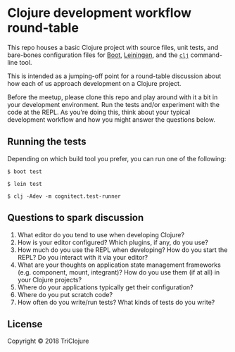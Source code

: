 # Clojure development workflow round-table

This repo houses a basic Clojure project with source files, unit tests, and
bare-bones configuration files for [Boot][boot], [Leiningen][lein], and the
[`clj`][cljcli] command-line tool.

This is intended as a jumping-off point for a round-table discussion about how
each of us approach development on a Clojure project.

Before the meetup, please clone this repo and play around with it a bit in your
development environment. Run the tests and/or experiment with the code at the
REPL. As you're doing this, think about your typical development workflow and
how you might answer the questions below.

## Running the tests

Depending on which build tool you prefer, you can run one of the following:

```
$ boot test
```

```
$ lein test
```

```
$ clj -Adev -m cognitect.test-runner
```

## Questions to spark discussion

1. What editor do you tend to use when developing Clojure?
2. How is your editor configured? Which plugins, if any, do you use?
3. How much do you use the REPL when developing? How do you start the REPL? Do you interact with it via your editor?
4. What are your thoughts on application state management frameworks (e.g. component, mount, integrant)? How do you use them (if at all) in your Clojure projects?
5. Where do your applications typically get their configuration?
6. Where do you put scratch code?
7. How often do you write/run tests? What kinds of tests do you write?

[boot]: http://boot-clj.com/
[lein]: https://leiningen.org/
[cljcli]: https://clojure.org/guides/deps_and_cli

## License

Copyright © 2018 TriClojure

